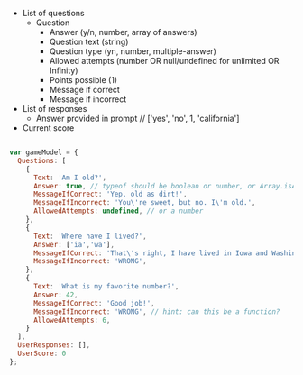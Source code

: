 
- List of questions
  - Question
    - Answer (y/n, number, array of answers)
    - Question text (string)
    - Question type (yn, number, multiple-answer)
    - Allowed attempts (number OR null/undefined for unlimited OR Infinity)
    - Points possible (1)
    - Message if correct
    - Message if incorrect
- List of responses
  - Answer provided in prompt
  // ['yes', 'no', 1, 'california']
- Current score

```javascript

var gameModel = {
  Questions: [
    {
      Text: 'Am I old?',
      Answer: true, // typeof should be boolean or number, or Array.isArray() true
      MessageIfCorrect: 'Yep, old as dirt!',
      MessageIfIncorrect: 'You\'re sweet, but no. I\'m old.',
      AllowedAttempts: undefined, // or a number
    },
    {
      Text: 'Where have I lived?',
      Answer: ['ia','wa'],
      MessageIfCorrect: 'That\'s right, I have lived in Iowa and Washington',
      MessageIfIncorrect: 'WRONG',
    },
    {
      Text: 'What is my favorite number?',
      Answer: 42,
      MessageIfCorrect: 'Good job!',
      MessageIfIncorrect: 'WRONG', // hint: can this be a function?
      AllowedAttempts: 6,
    }
  ],
  UserResponses: [],
  UserScore: 0
};
```
